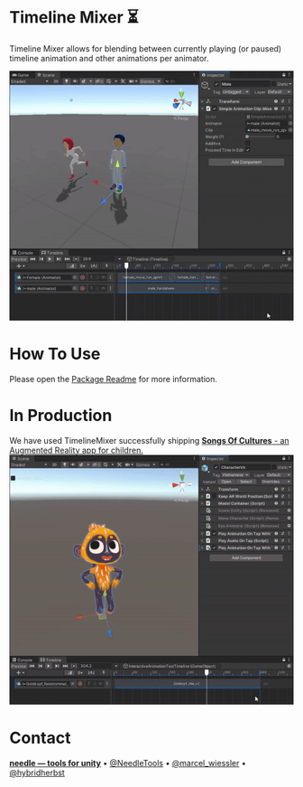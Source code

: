 
# Timeline Mixer ⏳

Timeline Mixer allows for blending between currently playing (or paused) timeline animation and other animations per animator.

![](package/Documentation~/video1.gif)

# How To Use
Please open the <a href="package/Readme.md">Package Readme</a> for more information.

# In Production
We have used TimelineMixer successfully shipping <a href="https://songsofcultures.com/">**Songs Of Cultures** - an Augmented Reality app for children.</a>
![](Documentation/SongsOfCultures.gif)


# Contact
<b>[needle — tools for unity](https://needle.tools)</b> • 
[@NeedleTools](https://twitter.com/NeedleTools) • 
[@marcel_wiessler](https://twitter.com/marcel_wiessler) • 
[@hybridherbst](https://twitter.com/hybdridherbst)

